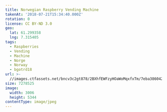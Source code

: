 ```yaml
---
title: Norwegian Raspberry Vending Machine
takenAt: '2018-07-21T15:34:40.000Z'
rotation: 0
license: CC BY-ND 3.0
geo:
  lat: 61.299358
  lng: 7.315405
tags:
  - Raspberries
  - Vending
  - Machine
  - Norge
  - Norway
  - bgotrd18
url: >-
  //images.ctfassets.net/bncv3c2gt878/2BXhfEWFzyHOaWoMqxfxTm/7eba386042db37f95253cf0f44de7a18/norwegian-raspberry-vending-machine_29989981148_o
size: 7278525
image:
  width: 3006
  height: 5344
contentType: image/jpeg
---
```


